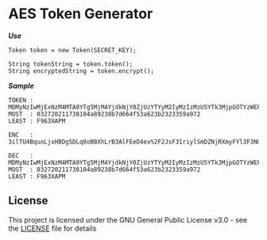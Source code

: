 # AES Token Generator

***Use***

```
Token token = new Token(SECRET_KEY);

String tokenString = token.token();
String encryptedString = token.encrypt();
```



***Sample***

```
TOKEN : MDMyNzIwMjExNzM4MTA0YTg5MjM4YjdkNjY0ZjUzYTYyM2IyMzIzMzU5YTk3MjpGOTYzWEFQTQ==
MOST  : 032720211738104a89238b7d664f53a623b2323359a972
LEAST : F963XAPM

ENC   : 3ilTU4BquoLjxHBDg5DLq0oBBXhLrB3AlFEeD4ex%2F2JsF31riylSmDZNjRXmyFYl3F3NUCpqKIjtlHbtgl%2FANxoO8X0MI7CjvpRnPf4sN0U%3D

DEC   : MDMyNzIwMjExNzM4MTA0YTg5MjM4YjdkNjY0ZjUzYTYyM2IyMzIzMzU5YTk3MjpGOTYzWEFQTQ==
MOST  : 032720211738104a89238b7d664f53a623b2323359a972
LEAST : F963XAPM
```

## License

This project is licensed under the GNU General Public License v3.0 - see the [LICENSE](LICENSE) file for details
